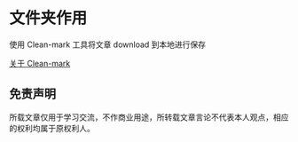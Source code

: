 # 文件夹作用

使用 Clean-mark 工具将文章 download 到本地进行保存

[关于 Clean-mark ](../01--知识体系/099--实用工具/Clean-mark.md)

## 免责声明

所载文章仅用于学习交流，不作商业用途，所转载文章言论不代表本人观点，相应的权利均属于原权利人。


